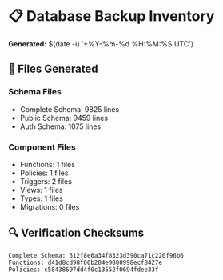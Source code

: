 # 📋 Database Backup Inventory

**Generated:** $(date -u '+%Y-%m-%d %H:%M:%S UTC')

## 📄 Files Generated

### Schema Files
- Complete Schema: 9825 lines
- Public Schema: 9459 lines
- Auth Schema: 1075 lines

### Component Files
- Functions: 1 files
- Policies: 1 files
- Triggers: 2 files
- Views: 1 files
- Types: 1 files
- Migrations: 0 files

## 🔍 Verification Checksums
```
Complete Schema: 512f8e6a34f8323d390ca71c220f96b6
Functions: d41d8cd98f00b204e9800998ecf8427e
Policies: c58438697dd4f0c13552f0694fdee33f
```
